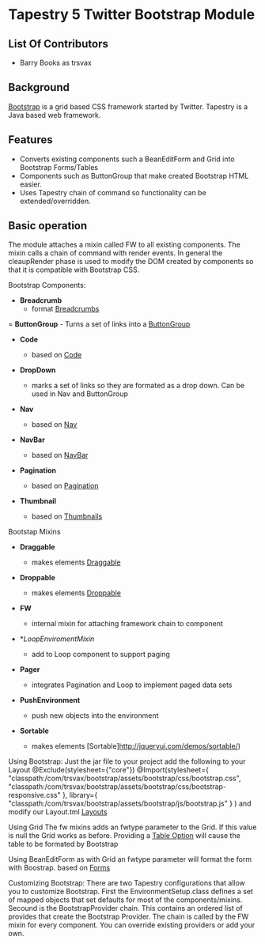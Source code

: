  # Tapestry 5 Twitter Bootstrap Module

## List Of Contributors
- Barry Books as trsvax

## Background
[Bootstrap](http://twitter.github.com/bootstrap/) is a grid based CSS framework started by Twitter.
Tapestry is a Java based web framework.

## Features
- Converts existing components such a BeanEditForm and Grid into Bootstrap Forms/Tables
- Components such as ButtonGroup that make created Bootstrap HTML easier.
- Uses Tapestry chain of command so functionality can be extended/overridden.

## Basic operation
The module attaches a mixin called FW to all existing components. The mixin calls a chain of command with render events.
In general the cleaupRender phase is used to modify the DOM created by components so that it is compatible with Bootstrap
CSS.

Bootstrap Components:

- **Breadcrumb**
	- format [Breadcrumbs](https://github.com/argoyle/tapestry-breadcrumbs)
	
= **ButtonGroup**
	- Turns a set of links into a [ButtonGroup](http://twitter.github.com/bootstrap/components.html#buttonGroups)
	
- **Code**
   - based on [Code](http://twitter.github.com/bootstrap/base-css.html#code)
   
- **DropDown**
   - marks a set of links so they are formated as a drop down. Can be used in Nav and ButtonGroup
   
- **Nav**
   - based on [Nav](http://twitter.github.com/bootstrap/components.html#navs)
   
- **NavBar**
   - based on [NavBar](http://twitter.github.com/bootstrap/components.html#navbar)
   
- **Pagination**
   - based on [Pagination](http://twitter.github.com/bootstrap/components.html#pagination)

- **Thumbnail**
   - based on [Thumbnails](http://twitter.github.com/bootstrap/components.html#thumbnails)
   
Bootstap Mixins

- **Draggable**
   - makes elements [Draggable](http://jqueryui.com/demos/draggable/)
   
- **Droppable**
   - makes elements [Droppable](Droppable)
   
- **FW**
   - internal mixin for attaching framework chain to component

- **LoopEnviromentMixin*
   - add to Loop component to support paging
   
- **Pager**
  - integrates Pagination and Loop to implement paged data sets
  
- **PushEnvironment**
  - push new objects into the environment
  
- **Sortable**
  - makes elements [Sortable]http://jqueryui.com/demos/sortable/)
  

Using Bootstrap:
Just the jar file to your project add the following to your Layout
@Exclude(stylesheet={"core"})
@Import(stylesheet={
		"classpath:/com/trsvax/bootstrap/assets/bootstrap/css/bootstrap.css",
		"classpath:/com/trsvax/bootstrap/assets/bootstrap/css/bootstrap-responsive.css"
		},
library={
		"classpath:/com/trsvax/bootstrap/assets/bootstrap/js/bootstrap.js"
		}
)
and modify our Layout.tml [Layouts](http://twitter.github.com/bootstrap/scaffolding.html#layouts)

Using Grid
The fw mixins adds an fwtype parameter to the Grid. If this value is null the Grid works as before. 
Providing a [Table Option](http://twitter.github.com/bootstrap/base-css.html#tables) will cause the
table to be formated by Bootstrap

Using BeanEditForm
as with Grid an fwtype parameter will format the form with Boostrap. 
based on [Forms](http://twitter.github.com/bootstrap/base-css.html#forms)

Customizing Bootstrap:
There are two Tapestry configurations that allow you to customize Bootstrap. First the EnvironmentSetup.class defines
a set of mapped objects that set defaults for most of the components/mixins. Secound is the BootstrapProvider chain.
This contains an ordered list of provides that create the Bootstrap Provider. The chain is called by the FW mixin for
every component. You can override existing providers or add your own.



